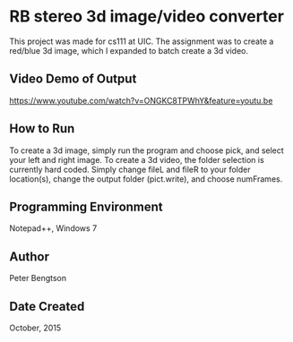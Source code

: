 # RB stereo 3d image/video converter

This project was made for cs111 at UIC. The assignment was to create a red/blue 3d image, which I expanded to batch create a 3d video.

## Video Demo of Output

https://www.youtube.com/watch?v=ONGKC8TPWhY&feature=youtu.be

## How to Run

To create a 3d image, simply run the program and choose pick, and select your left and right image.
To create a 3d video, the folder selection is currently hard coded. Simply change fileL and fileR to your folder location(s), change the output folder (pict.write), and choose numFrames.  

## Programming Environment

Notepad++, Windows 7

## Author

Peter Bengtson

## Date Created

October, 2015